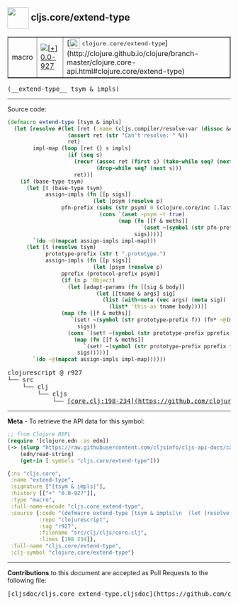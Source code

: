 ## <img width="48px" valign="middle" src="http://i.imgur.com/Hi20huC.png"> cljs.core/extend-type

 <table border="1">
<tr>

<td>macro</td>
<td><a href="https://github.com/cljsinfo/cljs-api-docs/tree/0.0-927"><img valign="middle" alt="[+] 0.0-927" src="https://img.shields.io/badge/+-0.0--927-lightgrey.svg"></a> </td>
<td>
[<img height="24px" valign="middle" src="http://i.imgur.com/1GjPKvB.png"> <samp>clojure.core/extend-type</samp>](http://clojure.github.io/clojure/branch-master/clojure.core-api.html#clojure.core/extend-type)
</td>
</tr>
</table>

 <samp>
(__extend-type__ tsym & impls)<br>
</samp>

---





Source code:

```clj
(defmacro extend-type [tsym & impls]
  (let [resolve #(let [ret (:name (cljs.compiler/resolve-var (dissoc &env :locals) %))]
                   (assert ret (str "Can't resolve: " %))
                   ret)
        impl-map (loop [ret {} s impls]
                   (if (seq s)
                     (recur (assoc ret (first s) (take-while seq? (next s)))
                            (drop-while seq? (next s)))
                     ret))]
    (if (base-type tsym)
      (let [t (base-type tsym)
            assign-impls (fn [[p sigs]]
                           (let [psym (resolve p)
				 pfn-prefix (subs (str psym) 0 (clojure.core/inc (.lastIndexOf (str psym) ".")))]
                             (cons `(aset ~psym ~t true)
                                   (map (fn [[f & meths]]
                                          `(aset ~(symbol (str pfn-prefix f)) ~t (fn* ~@meths)))
                                        sigs))))]
        `(do ~@(mapcat assign-impls impl-map)))
      (let [t (resolve tsym)
            prototype-prefix (str t ".prototype.")
            assign-impls (fn [[p sigs]]
                           (let [psym (resolve p)
				 pprefix (protocol-prefix psym)]
			     (if (= p 'Object)
			       (let [adapt-params (fn [[sig & body]]
						    (let [[tname & args] sig]
						      (list (with-meta (vec args) (meta sig))
							    (list* 'this-as tname body))))]
				 (map (fn [[f & meths]]
					`(set! ~(symbol (str prototype-prefix f)) (fn* ~@(map adapt-params meths))))
				      sigs))
			       (cons `(set! ~(symbol (str prototype-prefix pprefix)) true)
				     (map (fn [[f & meths]]
					    `(set! ~(symbol (str prototype-prefix pprefix f)) (fn* ~@meths)))
					  sigs)))))]
        `(do ~@(mapcat assign-impls impl-map))))))
```

 <pre>
clojurescript @ r927
└── src
    └── clj
        └── cljs
            └── <ins>[core.clj:198-234](https://github.com/clojure/clojurescript/blob/r927/src/clj/cljs/core.clj#L198-L234)</ins>
</pre>


---

__Meta__ - To retrieve the API data for this symbol:

```clj
;; from Clojure REPL
(require '[clojure.edn :as edn])
(-> (slurp "https://raw.githubusercontent.com/cljsinfo/cljs-api-docs/catalog/cljs-api.edn")
    (edn/read-string)
    (get-in [:symbols "cljs.core/extend-type"]))
```

```clj
{:ns "cljs.core",
 :name "extend-type",
 :signature ["[tsym & impls]"],
 :history [["+" "0.0-927"]],
 :type "macro",
 :full-name-encode "cljs.core_extend-type",
 :source {:code "(defmacro extend-type [tsym & impls]\n  (let [resolve #(let [ret (:name (cljs.compiler/resolve-var (dissoc &env :locals) %))]\n                   (assert ret (str \"Can't resolve: \" %))\n                   ret)\n        impl-map (loop [ret {} s impls]\n                   (if (seq s)\n                     (recur (assoc ret (first s) (take-while seq? (next s)))\n                            (drop-while seq? (next s)))\n                     ret))]\n    (if (base-type tsym)\n      (let [t (base-type tsym)\n            assign-impls (fn [[p sigs]]\n                           (let [psym (resolve p)\n\t\t\t\t pfn-prefix (subs (str psym) 0 (clojure.core/inc (.lastIndexOf (str psym) \".\")))]\n                             (cons `(aset ~psym ~t true)\n                                   (map (fn [[f & meths]]\n                                          `(aset ~(symbol (str pfn-prefix f)) ~t (fn* ~@meths)))\n                                        sigs))))]\n        `(do ~@(mapcat assign-impls impl-map)))\n      (let [t (resolve tsym)\n            prototype-prefix (str t \".prototype.\")\n            assign-impls (fn [[p sigs]]\n                           (let [psym (resolve p)\n\t\t\t\t pprefix (protocol-prefix psym)]\n\t\t\t     (if (= p 'Object)\n\t\t\t       (let [adapt-params (fn [[sig & body]]\n\t\t\t\t\t\t    (let [[tname & args] sig]\n\t\t\t\t\t\t      (list (with-meta (vec args) (meta sig))\n\t\t\t\t\t\t\t    (list* 'this-as tname body))))]\n\t\t\t\t (map (fn [[f & meths]]\n\t\t\t\t\t`(set! ~(symbol (str prototype-prefix f)) (fn* ~@(map adapt-params meths))))\n\t\t\t\t      sigs))\n\t\t\t       (cons `(set! ~(symbol (str prototype-prefix pprefix)) true)\n\t\t\t\t     (map (fn [[f & meths]]\n\t\t\t\t\t    `(set! ~(symbol (str prototype-prefix pprefix f)) (fn* ~@meths)))\n\t\t\t\t\t  sigs)))))]\n        `(do ~@(mapcat assign-impls impl-map))))))",
          :repo "clojurescript",
          :tag "r927",
          :filename "src/clj/cljs/core.clj",
          :lines [198 234]},
 :full-name "cljs.core/extend-type",
 :clj-symbol "clojure.core/extend-type"}

```

---

__Contributions__ to this document are accepted as Pull Requests to the following file:

 <pre>
[cljsdoc/cljs.core_extend-type.cljsdoc](https://github.com/cljsinfo/cljs-api-docs/blob/master/cljsdoc/cljs.core_extend-type.cljsdoc)
</pre>

